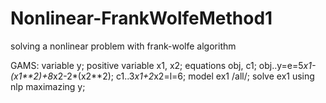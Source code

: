 # Nonlinear-FrankWolfeMethod1
solving a nonlinear problem with frank-wolfe algorithm

GAMS:
variable y;
positive variable x1, x2;
equations obj, c1;
obj..y=e=5*x1-(x1**2)+8*x2-2*(x2**2);
c1..3*x1+2*x2=l=6;
model ex1 /all/;
solve ex1 using nlp maximazing y;
